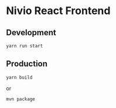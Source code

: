 # Nivio React Frontend

## Development

    yarn run start
    
## Production

    yarn build

or

    mvn package
    